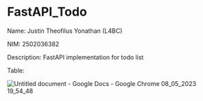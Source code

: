 # FastAPI_Todo
 
Name: Justin Theofilus Yonathan (L4BC)


NIM: 2502036382

Description: FastAPI implementation for todo list

Table:

![Untitled document - Google Docs - Google Chrome 08_05_2023 19_54_48](https://user-images.githubusercontent.com/91537576/236830594-1abdea03-3203-4313-8fa5-fdc81fe28c73.png)
